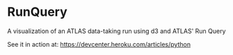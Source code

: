 RunQuery
==============

A visualization of an ATLAS data-taking run using d3 and ATLAS' Run Query

See it in action at:
https://devcenter.heroku.com/articles/python